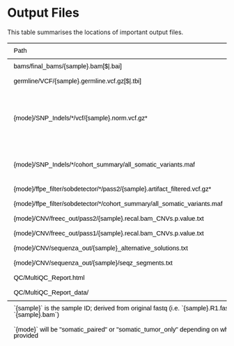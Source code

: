 # Output Files

This table summarises the locations of important output files.

<div class="tabwid"><style>.cl-5490b5c0{}.cl-548a151c{font-family:'Helvetica';font-size:11pt;font-weight:normal;font-style:normal;text-decoration:none;color:rgba(0, 0, 0, 1.00);background-color:transparent;}.cl-548a20e8{margin:0;text-align:left;border-bottom: 0 solid rgba(0, 0, 0, 1.00);border-top: 0 solid rgba(0, 0, 0, 1.00);border-left: 0 solid rgba(0, 0, 0, 1.00);border-right: 0 solid rgba(0, 0, 0, 1.00);padding-bottom:5pt;padding-top:5pt;padding-left:5pt;padding-right:5pt;line-height: 1;background-color:transparent;}.cl-548a449c{width:534.1pt;background-color:transparent;vertical-align: middle;border-bottom: 0 solid rgba(0, 0, 0, 1.00);border-top: 0 solid rgba(0, 0, 0, 1.00);border-left: 0 solid rgba(0, 0, 0, 1.00);border-right: 0 solid rgba(0, 0, 0, 1.00);margin-bottom:0;margin-top:0;margin-left:0;margin-right:0;}.cl-548a44ba{width:380.6pt;background-color:transparent;vertical-align: middle;border-bottom: 0 solid rgba(0, 0, 0, 1.00);border-top: 0 solid rgba(0, 0, 0, 1.00);border-left: 0 solid rgba(0, 0, 0, 1.00);border-right: 0 solid rgba(0, 0, 0, 1.00);margin-bottom:0;margin-top:0;margin-left:0;margin-right:0;}.cl-548a44bb{width:534.1pt;background-color:transparent;vertical-align: middle;border-bottom: 0 solid rgba(0, 0, 0, 1.00);border-top: 0 solid rgba(0, 0, 0, 1.00);border-left: 0 solid rgba(0, 0, 0, 1.00);border-right: 0 solid rgba(0, 0, 0, 1.00);margin-bottom:0;margin-top:0;margin-left:0;margin-right:0;}.cl-548a44c4{width:380.6pt;background-color:transparent;vertical-align: middle;border-bottom: 0 solid rgba(0, 0, 0, 1.00);border-top: 0 solid rgba(0, 0, 0, 1.00);border-left: 0 solid rgba(0, 0, 0, 1.00);border-right: 0 solid rgba(0, 0, 0, 1.00);margin-bottom:0;margin-top:0;margin-left:0;margin-right:0;}.cl-548a44d8{width:380.6pt;background-color:transparent;vertical-align: middle;border-bottom: 0 solid rgba(0, 0, 0, 1.00);border-top: 0 solid rgba(0, 0, 0, 1.00);border-left: 0 solid rgba(0, 0, 0, 1.00);border-right: 0 solid rgba(0, 0, 0, 1.00);margin-bottom:0;margin-top:0;margin-left:0;margin-right:0;}.cl-548a44e2{width:534.1pt;background-color:transparent;vertical-align: middle;border-bottom: 0 solid rgba(0, 0, 0, 1.00);border-top: 0 solid rgba(0, 0, 0, 1.00);border-left: 0 solid rgba(0, 0, 0, 1.00);border-right: 0 solid rgba(0, 0, 0, 1.00);margin-bottom:0;margin-top:0;margin-left:0;margin-right:0;}.cl-548a44e3{width:534.1pt;background-color:transparent;vertical-align: middle;border-bottom: 2pt solid rgba(102, 102, 102, 1.00);border-top: 0 solid rgba(0, 0, 0, 1.00);border-left: 0 solid rgba(0, 0, 0, 1.00);border-right: 0 solid rgba(0, 0, 0, 1.00);margin-bottom:0;margin-top:0;margin-left:0;margin-right:0;}.cl-548a44ec{width:380.6pt;background-color:transparent;vertical-align: middle;border-bottom: 2pt solid rgba(102, 102, 102, 1.00);border-top: 0 solid rgba(0, 0, 0, 1.00);border-left: 0 solid rgba(0, 0, 0, 1.00);border-right: 0 solid rgba(0, 0, 0, 1.00);margin-bottom:0;margin-top:0;margin-left:0;margin-right:0;}.cl-548a44ed{width:534.1pt;background-color:transparent;vertical-align: middle;border-bottom: 0 solid rgba(0, 0, 0, 1.00);border-top: 0 solid rgba(0, 0, 0, 1.00);border-left: 0 solid rgba(0, 0, 0, 1.00);border-right: 0 solid rgba(0, 0, 0, 1.00);margin-bottom:0;margin-top:0;margin-left:0;margin-right:0;}.cl-548a44ee{width:380.6pt;background-color:transparent;vertical-align: middle;border-bottom: 0 solid rgba(0, 0, 0, 1.00);border-top: 0 solid rgba(0, 0, 0, 1.00);border-left: 0 solid rgba(0, 0, 0, 1.00);border-right: 0 solid rgba(0, 0, 0, 1.00);margin-bottom:0;margin-top:0;margin-left:0;margin-right:0;}.cl-548a44f6{width:534.1pt;background-color:transparent;vertical-align: middle;border-bottom: 0 solid rgba(0, 0, 0, 1.00);border-top: 0 solid rgba(0, 0, 0, 1.00);border-left: 0 solid rgba(0, 0, 0, 1.00);border-right: 0 solid rgba(0, 0, 0, 1.00);margin-bottom:0;margin-top:0;margin-left:0;margin-right:0;}.cl-548a44f7{width:380.6pt;background-color:transparent;vertical-align: middle;border-bottom: 0 solid rgba(0, 0, 0, 1.00);border-top: 0 solid rgba(0, 0, 0, 1.00);border-left: 0 solid rgba(0, 0, 0, 1.00);border-right: 0 solid rgba(0, 0, 0, 1.00);margin-bottom:0;margin-top:0;margin-left:0;margin-right:0;}.cl-548a44f8{width:534.1pt;background-color:transparent;vertical-align: middle;border-bottom: 0 solid rgba(0, 0, 0, 1.00);border-top: 0 solid rgba(0, 0, 0, 1.00);border-left: 0 solid rgba(0, 0, 0, 1.00);border-right: 0 solid rgba(0, 0, 0, 1.00);margin-bottom:0;margin-top:0;margin-left:0;margin-right:0;}.cl-548a44f9{width:380.6pt;background-color:transparent;vertical-align: middle;border-bottom: 0 solid rgba(0, 0, 0, 1.00);border-top: 0 solid rgba(0, 0, 0, 1.00);border-left: 0 solid rgba(0, 0, 0, 1.00);border-right: 0 solid rgba(0, 0, 0, 1.00);margin-bottom:0;margin-top:0;margin-left:0;margin-right:0;}.cl-548a4500{width:534.1pt;background-color:transparent;vertical-align: middle;border-bottom: 0 solid rgba(255, 255, 255, 0.00);border-top: 0 solid rgba(255, 255, 255, 0.00);border-left: 0 solid rgba(255, 255, 255, 0.00);border-right: 0 solid rgba(255, 255, 255, 0.00);margin-bottom:0;margin-top:0;margin-left:0;margin-right:0;}.cl-548a450a{width:380.6pt;background-color:transparent;vertical-align: middle;border-bottom: 0 solid rgba(255, 255, 255, 0.00);border-top: 0 solid rgba(255, 255, 255, 0.00);border-left: 0 solid rgba(255, 255, 255, 0.00);border-right: 0 solid rgba(255, 255, 255, 0.00);margin-bottom:0;margin-top:0;margin-left:0;margin-right:0;}.cl-548a450b{width:534.1pt;background-color:transparent;vertical-align: middle;border-bottom: 2pt solid rgba(102, 102, 102, 1.00);border-top: 2pt solid rgba(102, 102, 102, 1.00);border-left: 0 solid rgba(0, 0, 0, 1.00);border-right: 0 solid rgba(0, 0, 0, 1.00);margin-bottom:0;margin-top:0;margin-left:0;margin-right:0;}.cl-548a450c{width:380.6pt;background-color:transparent;vertical-align: middle;border-bottom: 2pt solid rgba(102, 102, 102, 1.00);border-top: 2pt solid rgba(102, 102, 102, 1.00);border-left: 0 solid rgba(0, 0, 0, 1.00);border-right: 0 solid rgba(0, 0, 0, 1.00);margin-bottom:0;margin-top:0;margin-left:0;margin-right:0;}</style><table class='cl-5490b5c0'><thead><tr style="overflow-wrap:break-word;"><td class="cl-548a450c"><p class="cl-548a20e8"><span class="cl-548a151c">Path</span></p></td><td class="cl-548a450b"><p class="cl-548a20e8"><span class="cl-548a151c">Notes</span></p></td></tr></thead><tbody><tr style="overflow-wrap:break-word;"><td class="cl-548a44ba"><p class="cl-548a20e8"><span class="cl-548a151c">bams/final_bams/{sample}.bam[$|.bai]</span></p></td><td  rowspan="2"class="cl-548a449c"><p class="cl-548a20e8"><span class="cl-548a151c"></span></p></td></tr><tr style="overflow-wrap:break-word;"><td class="cl-548a44ee"><p class="cl-548a20e8"><span class="cl-548a151c">germline/VCF/{sample}.germline.vcf.gz[$|.tbi]</span></p></td></tr><tr style="overflow-wrap:break-word;"><td class="cl-548a44c4"><p class="cl-548a20e8"><span class="cl-548a151c">{mode}/SNP_Indels/*/vcf/{sample}.norm.vcf.gz*</span></p></td><td class="cl-548a44bb"><p class="cl-548a20e8"><span class="cl-548a151c">The first wildcard captures any/all variant callers; the second one will also include the index file (vcf.gz.tbi)</span></p></td></tr><tr style="overflow-wrap:break-word;"><td class="cl-548a44f7"><p class="cl-548a20e8"><span class="cl-548a151c">{mode}/SNP_Indels/*/cohort_summary/all_somatic_variants.maf</span></p></td><td class="cl-548a44f6"><p class="cl-548a20e8"><span class="cl-548a151c">Contains minimally filtered variants from all samples</span></p></td></tr><tr style="overflow-wrap:break-word;"><td class="cl-548a44f7"><p class="cl-548a20e8"><span class="cl-548a151c">{mode}/ffpe_filter/sobdetector/*/pass2/{sample}.artifact_filtered.vcf.gz*</span></p></td><td  rowspan="2"class="cl-548a44f6"><p class="cl-548a20e8"><span class="cl-548a151c">Only exists if FFPE filter is turned on</span></p></td></tr><tr style="overflow-wrap:break-word;"><td class="cl-548a44f9"><p class="cl-548a20e8"><span class="cl-548a151c">{mode}/ffpe_filter/sobdetector/*/cohort_summary/all_somatic_variants.maf</span></p></td></tr><tr style="overflow-wrap:break-word;"><td class="cl-548a44c4"><p class="cl-548a20e8"><span class="cl-548a151c">{mode}/CNV/freec_out/pass2/{sample}.recal.bam_CNVs.p.value.txt</span></p></td><td  rowspan="4"class="cl-548a44bb"><p class="cl-548a20e8"><span class="cl-548a151c">Only exists if CNV calling is turned on and run in paired mode; `{mode}` can only be "somatic_paired"</span></p></td></tr><tr style="overflow-wrap:break-word;"><td class="cl-548a44d8"><p class="cl-548a20e8"><span class="cl-548a151c">{mode}/CNV/freec_out/pass1/{sample}.recal.bam_CNVs.p.value.txt</span></p></td></tr><tr style="overflow-wrap:break-word;"><td class="cl-548a44d8"><p class="cl-548a20e8"><span class="cl-548a151c">{mode}/CNV/sequenza_out/{sample}_alternative_solutions.txt</span></p></td></tr><tr style="overflow-wrap:break-word;"><td class="cl-548a44c4"><p class="cl-548a20e8"><span class="cl-548a151c">{mode}/CNV/sequenza_out/{sample}/seqz_segments.txt</span></p></td></tr><tr style="overflow-wrap:break-word;"><td class="cl-548a44d8"><p class="cl-548a20e8"><span class="cl-548a151c">QC/MultiQC_Report.html</span></p></td><td class="cl-548a44e2"><p class="cl-548a20e8"><span class="cl-548a151c"></span></p></td></tr><tr style="overflow-wrap:break-word;"><td class="cl-548a44ec"><p class="cl-548a20e8"><span class="cl-548a151c">QC/MultiQC_Report_data/</span></p></td><td class="cl-548a44e3"><p class="cl-548a20e8"><span class="cl-548a151c">(Optional?)</span></p></td></tr></tbody><tfoot><tr style="overflow-wrap:break-word;"><td  colspan="2"class="cl-548a450a"><p class="cl-548a20e8"><span class="cl-548a151c">`{sample}` is the sample ID; derived from original fastq (i.e. `{sample}.R1.fastq.gz`) or bam (i.e. `{sample}.bam`)</span></p></td></tr><tr style="overflow-wrap:break-word;"><td  colspan="2"class="cl-548a450a"><p class="cl-548a20e8"><span class="cl-548a151c">`{mode}` will be "somatic_paired" or "somatic_tumor_only" depending on whether pairs were provided</span></p></td></tr></tfoot></table></div>


